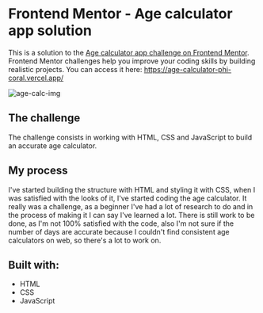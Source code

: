 # Frontend Mentor - Age calculator app solution

This is a solution to the [Age calculator app challenge on Frontend Mentor](https://www.frontendmentor.io/challenges/age-calculator-app-dF9DFFpj-Q). Frontend Mentor challenges help you improve your coding skills by building realistic projects. You can access it here: https://age-calculator-phi-coral.vercel.app/

![age-calc-img](https://github.com/lorenaterenzi/age-calculator/assets/131212075/b171e6a9-67d8-4923-abbe-7999a8f8ace3)


## The challenge
The challenge consists in working with HTML, CSS and JavaScript to build an accurate age calculator.

## My process
I've started building the structure with HTML and styling it with CSS, when I was satisfied with the looks of it, I've started coding the age calculator.
It really was a challenge, as a beginner I've had a lot of research to do and in the process of making it I can say I've learned a lot. There is still work to be done, as I'm not 100% satisfied with the code, also I'm not sure if the number of days are accurate because I couldn't find consistent age calculators on web, so there's a lot to work on.

## Built with:

 - HTML
 - CSS
 - JavaScript
